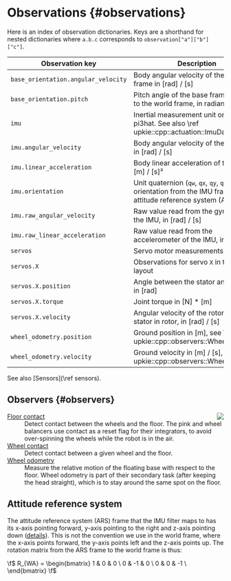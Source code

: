 # Observations {#observations}

Here is an index of observation dictionaries. Keys are a shorthand for nested dictionaries where ``a.b.c`` corresponds to ``observation["a"]["b"]["c"]``.

| Observation key | Description |
|-----------------|-------------|
| `base_orientation.angular_velocity` | Body angular velocity of the base frame in [rad] / [s] |
| `base_orientation.pitch` | Pitch angle of the base frame relative to the world frame, in radians |
| `imu` | Inertial measurement unit on the pi3hat. See also \ref upkie::cpp::actuation::ImuData |
| `imu.angular_velocity` | Body angular velocity of the IMU frame in [rad] / [s] |
| `imu.linear_acceleration` | Body linear acceleration of the IMU in [m] / [s]² |
| `imu.orientation` | Unit quaternion (``qw``, ``qx``, ``qy``, ``qz``) of the orientation from the IMU frame to the attitude reference system (ARS) frame |
| `imu.raw_angular_velocity` | Raw value read from the gyroscope of the IMU, in [rad] / [s] |
| `imu.raw_linear_acceleration` | Raw value read from the accelerometer of the IMU, in [m] / [s]² |
| `servos` | Servo motor measurements |
| `servos.X` | Observations for servo ``X`` in the servo layout |
| `servos.X.position` | Angle between the stator and the rotor in [rad] |
| `servos.X.torque` | Joint torque in [N] * [m] |
| `servos.X.velocity` | Angular velocity of the rotor w.r.t. stator in rotor, in [rad] / [s] |
| `wheel_odometry.position` | Ground position in [m], see \ref upkie::cpp::observers::WheelOdometry |
| `wheel_odometry.velocity` | Ground velocity in [m] / [s], see \ref upkie::cpp::observers::WheelOdometry |

See also [Sensors](\ref sensors).

## Observers {#observers}

<img src="https://upkie.github.io/upkie/observers.png" align="right">

<dl>
  <dt><a href="https://upkie.github.io/upkie/classupkie_1_1observers_1_1FloorContact.html#details">Floor contact</a></dt>
  <dd>Detect contact between the wheels and the floor. The pink and wheel balancers use contact as a reset flag for their integrators, to avoid over-spinning the wheels while the robot is in the air.</dd>

  <dt><a href="https://upkie.github.io/upkie/classupkie_1_1observers_1_1WheelContact.html#details">Wheel contact</a></dt>
  <dd>Detect contact between a given wheel and the floor.</dd>

  <dt><a href="https://upkie.github.io/upkie/classupkie_1_1observers_1_1WheelOdometry.html#details">Wheel odometry</a></dt>
  <dd>Measure the relative motion of the floating base with respect to the floor. Wheel odometry is part of their secondary task (after keeping the head straight), which is to stay around the same spot on the floor.</dd>
</dl>

## Attitude reference system

The attitude reference system (ARS) frame that the IMU filter maps to has its x-axis pointing forward, y-axis pointing to the right and z-axis pointing down ([details](https://github.com/mjbots/pi3hat/blob/ab632c82bd501b9fcb6f8200df0551989292b7a1/docs/reference.md#orientation)). This is not the convention we use in the world frame, where the x-axis points forward, the y-axis points left and the z-axis points up. The rotation matrix from the ARS frame to the world frame is thus:

\f$
R_{WA} = \begin{bmatrix}
    1 & 0 & 0 \\
    0 & -1 & 0 \\
    0 & 0 & -1 \\
\end{bmatrix}
\f$

